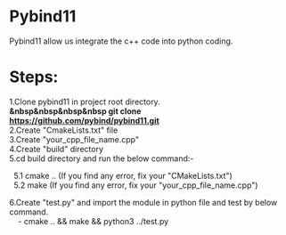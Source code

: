 # Pybind11
Pybind11 allow us integrate the c++ code into python coding.

# Steps:
1.Clone pybind11 in project root directory.<br>
  <b>&nbsp&nbsp&nbsp&nbsp git clone https://github.com/pybind/pybind11.git</b><br>
2.Create "CmakeLists.txt" file<br>
3.Create "your_cpp_file_name.cpp"<br>
4.Create "build" directory<br>
5.cd build directory and run the below command:-<br>
<p>
  &nbsp&nbsp5.1 cmake .. (If you find any error, fix your "CMakeLists.txt")<br>
  &nbsp&nbsp5.2 make (If you find any error, fix your "your_cpp_file_name.cpp")<br>
</p>
6.Create "test.py" and import the module in python file and test by below command.<br>
  &nbsp&nbsp&nbsp&nbsp- cmake .. && make && python3 ../test.py<br>


